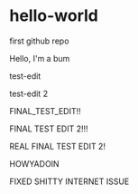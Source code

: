 # hello-world
first github repo

Hello, I'm a bum

test-edit

test-edit 2

FINAL_TEST_EDIT!!

FINAL TEST EDIT 2!!!

REAL FINAL TEST EDIT 2!

HOWYADOIN

FIXED SHITTY INTERNET ISSUE
